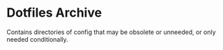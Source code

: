 # Dotfiles Archive

Contains directories of config that may be obsolete or unneeded, or only needed
conditionally.
